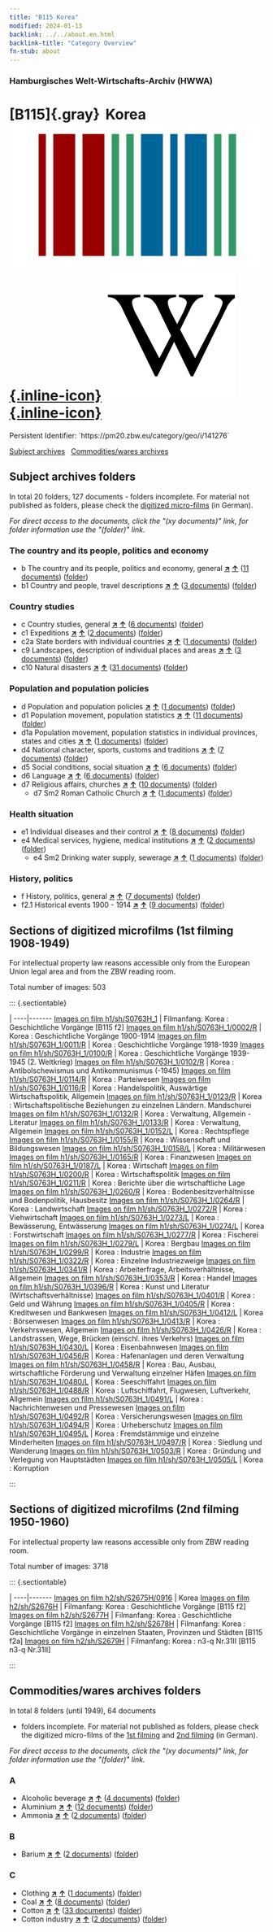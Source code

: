 ```yaml
---
title: "B115 Korea"
modified: 2024-01-13
backlink: ../../about.en.html
backlink-title: "Category Overview"
fn-stub: about
---
```


### Hamburgisches Welt-Wirtschafts-Archiv (HWWA)

# [B115]{.gray}&#8201; Korea &#160; [![Wikidata](/images/Wikidata-logo.svg "Wikidata"){.inline-icon}](http://www.wikidata.org/entity/Q18097) [![Wikipedia](/images/Wikipedia-W.svg "Wikipedia"){.inline-icon}](https://en.wikipedia.org/wiki/Korea)

<div class="hint">Persistent Identifier: `https://pm20.zbw.eu/category/geo/i/141276`</div>





[Subject archives](#subject-archives-folders) &#160; [Commodities/wares archives](#commoditieswares-archives-folders)




## Subject archives folders










In total 20 folders, 127 documents - folders incomplete.
For material not published as folders, please check the [digitized micro-films](/film/h1_sh.de.html) (in German).

_For direct access to the documents, click the "(xy documents)" link, for folder information use the "(folder)" link._



### The country and its people, politics and economy

- b The country and its people, politics and economy, general [**&nearr;**](../../../subject/i/144196/about.en.html "The country and its people, politics and economy, general (all over the world)") [**&uarr;**](../../../subject/about.en.html#b "Subject category system") (<a href="https://pm20.zbw.eu/iiifview/folder/sh/141276,144196" title="about: Korea : The country and its people, politics and economy, general" target="_blank">11 documents</a>) ([folder](../../../../folder/sh/1412xx/141276/1441xx/144196/about.en.html))
- b1 Country and people, travel descriptions [**&nearr;**](../../../subject/i/144197/about.en.html "Country and people, travel descriptions (all over the world)") [**&uarr;**](../../../subject/about.en.html#b1 "Subject category system") (<a href="https://pm20.zbw.eu/iiifview/folder/sh/141276,144197" title="about: Korea : Country and people, travel descriptions" target="_blank">3 documents</a>) ([folder](../../../../folder/sh/1412xx/141276/1441xx/144197/about.en.html))

### Country studies

- c Country studies, general [**&nearr;**](../../../subject/i/144199/about.en.html "Country studies, general (all over the world)") [**&uarr;**](../../../subject/about.en.html#c "Subject category system") (<a href="https://pm20.zbw.eu/iiifview/folder/sh/141276,144199" title="about: Korea : Country studies, general" target="_blank">6 documents</a>) ([folder](../../../../folder/sh/1412xx/141276/1441xx/144199/about.en.html))
- c1 Expeditions [**&nearr;**](../../../subject/i/144200/about.en.html "Expeditions (all over the world)") [**&uarr;**](../../../subject/about.en.html#c1 "Subject category system") (<a href="https://pm20.zbw.eu/iiifview/folder/sh/141276,144200" title="about: Korea : Expeditions" target="_blank">2 documents</a>) ([folder](../../../../folder/sh/1412xx/141276/1442xx/144200/about.en.html))
- c2a State borders with individual countries [**&nearr;**](../../../subject/i/144203/about.en.html "State borders with individual countries (all over the world)") [**&uarr;**](../../../subject/about.en.html#c2a "Subject category system") (<a href="https://pm20.zbw.eu/iiifview/folder/sh/141276,144203" title="about: Korea : State borders with individual countries" target="_blank">1 documents</a>) ([folder](../../../../folder/sh/1412xx/141276/1442xx/144203/about.en.html))
- c9 Landscapes, description of individual places and areas [**&nearr;**](../../../subject/i/144214/about.en.html "Landscapes, description of individual places and areas (all over the world)") [**&uarr;**](../../../subject/about.en.html#c9 "Subject category system") (<a href="https://pm20.zbw.eu/iiifview/folder/sh/141276,144214" title="about: Korea : Landscapes, description of individual places and areas" target="_blank">3 documents</a>) ([folder](../../../../folder/sh/1412xx/141276/1442xx/144214/about.en.html))
- c10 Natural disasters [**&nearr;**](../../../subject/i/144215/about.en.html "Natural disasters (all over the world)") [**&uarr;**](../../../subject/about.en.html#c10 "Subject category system") (<a href="https://pm20.zbw.eu/iiifview/folder/sh/141276,144215" title="about: Korea : Natural disasters" target="_blank">31 documents</a>) ([folder](../../../../folder/sh/1412xx/141276/1442xx/144215/about.en.html))

### Population and population policies

- d Population and population policies [**&nearr;**](../../../subject/i/144221/about.en.html "Population and population policies (all over the world)") [**&uarr;**](../../../subject/about.en.html#d "Subject category system") (<a href="https://pm20.zbw.eu/iiifview/folder/sh/141276,144221" title="about: Korea : Population and population policies" target="_blank">1 documents</a>) ([folder](../../../../folder/sh/1412xx/141276/1442xx/144221/about.en.html))
- d1 Population movement, population statistics [**&nearr;**](../../../subject/i/144222/about.en.html "Population movement, population statistics (all over the world)") [**&uarr;**](../../../subject/about.en.html#d1 "Subject category system") (<a href="https://pm20.zbw.eu/iiifview/folder/sh/141276,144222" title="about: Korea : Population movement, population statistics" target="_blank">11 documents</a>) ([folder](../../../../folder/sh/1412xx/141276/1442xx/144222/about.en.html))
- d1a Population movement, population statistics in individual provinces, states and cities [**&nearr;**](../../../subject/i/144225/about.en.html "Population movement, population statistics in individual provinces, states and cities (all over the world)") [**&uarr;**](../../../subject/about.en.html#d1a "Subject category system") (<a href="https://pm20.zbw.eu/iiifview/folder/sh/141276,144225" title="about: Korea : Population movement, population statistics in individual provinces, states and cities" target="_blank">1 documents</a>) ([folder](../../../../folder/sh/1412xx/141276/1442xx/144225/about.en.html))
- d4 National character, sports, customs and traditions [**&nearr;**](../../../subject/i/144228/about.en.html "National character, sports, customs and traditions (all over the world)") [**&uarr;**](../../../subject/about.en.html#d4 "Subject category system") (<a href="https://pm20.zbw.eu/iiifview/folder/sh/141276,144228" title="about: Korea : National character, sports, customs and traditions" target="_blank">7 documents</a>) ([folder](../../../../folder/sh/1412xx/141276/1442xx/144228/about.en.html))
- d5 Social conditions, social situation [**&nearr;**](../../../subject/i/144233/about.en.html "Social conditions, social situation (all over the world)") [**&uarr;**](../../../subject/about.en.html#d5 "Subject category system") (<a href="https://pm20.zbw.eu/iiifview/folder/sh/141276,144233" title="about: Korea : Social conditions, social situation" target="_blank">6 documents</a>) ([folder](../../../../folder/sh/1412xx/141276/1442xx/144233/about.en.html))
- d6 Language [**&nearr;**](../../../subject/i/144239/about.en.html "Language (all over the world)") [**&uarr;**](../../../subject/about.en.html#d6 "Subject category system") (<a href="https://pm20.zbw.eu/iiifview/folder/sh/141276,144239" title="about: Korea : Language" target="_blank">6 documents</a>) ([folder](../../../../folder/sh/1412xx/141276/1442xx/144239/about.en.html))
- d7 Religious affairs, churches [**&nearr;**](../../../subject/i/144241/about.en.html "Religious affairs, churches (all over the world)") [**&uarr;**](../../../subject/about.en.html#d7 "Subject category system") (<a href="https://pm20.zbw.eu/iiifview/folder/sh/141276,144241" title="about: Korea : Religious affairs, churches" target="_blank">10 documents</a>) ([folder](../../../../folder/sh/1412xx/141276/1442xx/144241/about.en.html))
  - d7 Sm2 Roman Catholic Church [**&nearr;**](../../../subject/i/144243/about.en.html "Roman Catholic Church (all over the world)") [**&uarr;**](../../../subject/about.en.html#d7_Sm2 "Subject category system") (<a href="https://pm20.zbw.eu/iiifview/folder/sh/141276,144243" title="about: Korea : Roman Catholic Church" target="_blank">1 documents</a>) ([folder](../../../../folder/sh/1412xx/141276/1442xx/144243/about.en.html))

### Health situation

- e1 Individual diseases and their control [**&nearr;**](../../../subject/i/144265/about.en.html "Individual diseases and their control (all over the world)") [**&uarr;**](../../../subject/about.en.html#e1 "Subject category system") (<a href="https://pm20.zbw.eu/iiifview/folder/sh/141276,144265" title="about: Korea : Individual diseases and their control" target="_blank">8 documents</a>) ([folder](../../../../folder/sh/1412xx/141276/1442xx/144265/about.en.html))
- e4 Medical services, hygiene, medical institutions [**&nearr;**](../../../subject/i/144266/about.en.html "Medical services, hygiene, medical institutions (all over the world)") [**&uarr;**](../../../subject/about.en.html#e4 "Subject category system") (<a href="https://pm20.zbw.eu/iiifview/folder/sh/141276,144266" title="about: Korea : Medical services, hygiene, medical institutions" target="_blank">2 documents</a>) ([folder](../../../../folder/sh/1412xx/141276/1442xx/144266/about.en.html))
  - e4 Sm2 Drinking water supply, sewerage [**&nearr;**](../../../subject/i/163695/about.en.html "Drinking water supply, sewerage (all over the world)") [**&uarr;**](../../../subject/about.en.html#e4_Sm2 "Subject category system") (<a href="https://pm20.zbw.eu/iiifview/folder/sh/141276,163695" title="about: Korea : Drinking water supply, sewerage" target="_blank">1 documents</a>) ([folder](../../../../folder/sh/1412xx/141276/1636xx/163695/about.en.html))

### History, politics

- f History, politics, general [**&nearr;**](../../../subject/i/144282/about.en.html "History, politics, general (all over the world)") [**&uarr;**](../../../subject/about.en.html#f "Subject category system") (<a href="https://pm20.zbw.eu/iiifview/folder/sh/141276,144282" title="about: Korea : History, politics, general" target="_blank">7 documents</a>) ([folder](../../../../folder/sh/1412xx/141276/1442xx/144282/about.en.html))
- f2.1 Historical events 1900 - 1914 [**&nearr;**](../../../subject/i/181392/about.en.html "Historical events 1900 - 1914 (all over the world)") [**&uarr;**](../../../subject/about.en.html#f2.1 "Subject category system") (<a href="https://pm20.zbw.eu/iiifview/folder/sh/141276,181392" title="about: Korea : Historical events 1900 - 1914" target="_blank">9 documents</a>) ([folder](../../../../folder/sh/1412xx/141276/1813xx/181392/about.en.html))



<a id="filmsections" />

## Sections of digitized microfilms (1st filming 1908-1949)

<p>For intellectual property law reasons accessible only from the European Union legal area and from the ZBW reading room.</p>



<p>Total number of images: 503</p>




::: {.sectiontable}

 | 
----|-------
<a class="btn" href="https://pm20.zbw.eu/film/h1/sh/S0763H_1" rel="nofollow">Images on film h1/sh/S0763H_1</a> | Filmanfang: Korea : Geschichtliche Vorgänge [B115 f2]
<a class="btn" href="https://pm20.zbw.eu/film/h1/sh/S0763H_1/0002/R" rel="nofollow">Images on film h1/sh/S0763H_1/0002/R</a> | Korea : Geschichtliche Vorgänge 1900-1914
<a class="btn" href="https://pm20.zbw.eu/film/h1/sh/S0763H_1/0011/R" rel="nofollow">Images on film h1/sh/S0763H_1/0011/R</a> | Korea : Geschichtliche Vorgänge 1918-1939
<a class="btn" href="https://pm20.zbw.eu/film/h1/sh/S0763H_1/0100/R" rel="nofollow">Images on film h1/sh/S0763H_1/0100/R</a> | Korea : Geschichtliche Vorgänge 1939-1945 (2. Weltkrieg)
<a class="btn" href="https://pm20.zbw.eu/film/h1/sh/S0763H_1/0102/R" rel="nofollow">Images on film h1/sh/S0763H_1/0102/R</a> | Korea : Antibolschewismus und Antikommunismus (-1945)
<a class="btn" href="https://pm20.zbw.eu/film/h1/sh/S0763H_1/0114/R" rel="nofollow">Images on film h1/sh/S0763H_1/0114/R</a> | Korea : Parteiwesen
<a class="btn" href="https://pm20.zbw.eu/film/h1/sh/S0763H_1/0116/R" rel="nofollow">Images on film h1/sh/S0763H_1/0116/R</a> | Korea : Handelspolitik, Auswärtige Wirtschaftspolitik, Allgemein
<a class="btn" href="https://pm20.zbw.eu/film/h1/sh/S0763H_1/0123/R" rel="nofollow">Images on film h1/sh/S0763H_1/0123/R</a> | Korea : Wirtschaftspolitische Beziehungen zu einzelnen Ländern. Mandschurei
<a class="btn" href="https://pm20.zbw.eu/film/h1/sh/S0763H_1/0132/R" rel="nofollow">Images on film h1/sh/S0763H_1/0132/R</a> | Korea : Verwaltung, Allgemein - Literatur
<a class="btn" href="https://pm20.zbw.eu/film/h1/sh/S0763H_1/0133/R" rel="nofollow">Images on film h1/sh/S0763H_1/0133/R</a> | Korea : Verwaltung, Allgemein
<a class="btn" href="https://pm20.zbw.eu/film/h1/sh/S0763H_1/0152/L" rel="nofollow">Images on film h1/sh/S0763H_1/0152/L</a> | Korea : Rechtspflege
<a class="btn" href="https://pm20.zbw.eu/film/h1/sh/S0763H_1/0155/R" rel="nofollow">Images on film h1/sh/S0763H_1/0155/R</a> | Korea : Wissenschaft und Bildungswesen
<a class="btn" href="https://pm20.zbw.eu/film/h1/sh/S0763H_1/0158/L" rel="nofollow">Images on film h1/sh/S0763H_1/0158/L</a> | Korea : Militärwesen
<a class="btn" href="https://pm20.zbw.eu/film/h1/sh/S0763H_1/0165/R" rel="nofollow">Images on film h1/sh/S0763H_1/0165/R</a> | Korea : Finanzwesen
<a class="btn" href="https://pm20.zbw.eu/film/h1/sh/S0763H_1/0187/L" rel="nofollow">Images on film h1/sh/S0763H_1/0187/L</a> | Korea : Wirtschaft
<a class="btn" href="https://pm20.zbw.eu/film/h1/sh/S0763H_1/0200/R" rel="nofollow">Images on film h1/sh/S0763H_1/0200/R</a> | Korea : Wirtschaftspolitik
<a class="btn" href="https://pm20.zbw.eu/film/h1/sh/S0763H_1/0211/R" rel="nofollow">Images on film h1/sh/S0763H_1/0211/R</a> | Korea : Berichte über die wirtschaftliche Lage
<a class="btn" href="https://pm20.zbw.eu/film/h1/sh/S0763H_1/0260/R" rel="nofollow">Images on film h1/sh/S0763H_1/0260/R</a> | Korea : Bodenbesitzverhältnisse und Bodenpolitik, Hausbesitz
<a class="btn" href="https://pm20.zbw.eu/film/h1/sh/S0763H_1/0264/R" rel="nofollow">Images on film h1/sh/S0763H_1/0264/R</a> | Korea : Landwirtschaft
<a class="btn" href="https://pm20.zbw.eu/film/h1/sh/S0763H_1/0272/R" rel="nofollow">Images on film h1/sh/S0763H_1/0272/R</a> | Korea : Viehwirtschaft
<a class="btn" href="https://pm20.zbw.eu/film/h1/sh/S0763H_1/0273/L" rel="nofollow">Images on film h1/sh/S0763H_1/0273/L</a> | Korea : Bewässerung, Entwässerung
<a class="btn" href="https://pm20.zbw.eu/film/h1/sh/S0763H_1/0274/L" rel="nofollow">Images on film h1/sh/S0763H_1/0274/L</a> | Korea : Forstwirtschaft
<a class="btn" href="https://pm20.zbw.eu/film/h1/sh/S0763H_1/0277/R" rel="nofollow">Images on film h1/sh/S0763H_1/0277/R</a> | Korea : Fischerei
<a class="btn" href="https://pm20.zbw.eu/film/h1/sh/S0763H_1/0279/L" rel="nofollow">Images on film h1/sh/S0763H_1/0279/L</a> | Korea : Bergbau
<a class="btn" href="https://pm20.zbw.eu/film/h1/sh/S0763H_1/0299/R" rel="nofollow">Images on film h1/sh/S0763H_1/0299/R</a> | Korea : Industrie
<a class="btn" href="https://pm20.zbw.eu/film/h1/sh/S0763H_1/0322/R" rel="nofollow">Images on film h1/sh/S0763H_1/0322/R</a> | Korea : Einzelne Industriezweige
<a class="btn" href="https://pm20.zbw.eu/film/h1/sh/S0763H_1/0341/R" rel="nofollow">Images on film h1/sh/S0763H_1/0341/R</a> | Korea : Arbeiterfrage, Arbeitsverhältnisse, Allgemein
<a class="btn" href="https://pm20.zbw.eu/film/h1/sh/S0763H_1/0353/R" rel="nofollow">Images on film h1/sh/S0763H_1/0353/R</a> | Korea : Handel
<a class="btn" href="https://pm20.zbw.eu/film/h1/sh/S0763H_1/0396/R" rel="nofollow">Images on film h1/sh/S0763H_1/0396/R</a> | Korea : Kunst und Literatur (Wirtschaftsverhältnisse)
<a class="btn" href="https://pm20.zbw.eu/film/h1/sh/S0763H_1/0401/R" rel="nofollow">Images on film h1/sh/S0763H_1/0401/R</a> | Korea : Geld und Währung
<a class="btn" href="https://pm20.zbw.eu/film/h1/sh/S0763H_1/0405/R" rel="nofollow">Images on film h1/sh/S0763H_1/0405/R</a> | Korea : Kreditwesen und Bankwesen
<a class="btn" href="https://pm20.zbw.eu/film/h1/sh/S0763H_1/0412/L" rel="nofollow">Images on film h1/sh/S0763H_1/0412/L</a> | Korea : Börsenwesen
<a class="btn" href="https://pm20.zbw.eu/film/h1/sh/S0763H_1/0413/R" rel="nofollow">Images on film h1/sh/S0763H_1/0413/R</a> | Korea : Verkehrswesen, Allgemein
<a class="btn" href="https://pm20.zbw.eu/film/h1/sh/S0763H_1/0426/R" rel="nofollow">Images on film h1/sh/S0763H_1/0426/R</a> | Korea : Landstrassen, Wege, Brücken (einschl. ihres Verkehrs)
<a class="btn" href="https://pm20.zbw.eu/film/h1/sh/S0763H_1/0430/L" rel="nofollow">Images on film h1/sh/S0763H_1/0430/L</a> | Korea : Eisenbahnwesen
<a class="btn" href="https://pm20.zbw.eu/film/h1/sh/S0763H_1/0456/R" rel="nofollow">Images on film h1/sh/S0763H_1/0456/R</a> | Korea : Hafenanlagen und deren Verwaltung
<a class="btn" href="https://pm20.zbw.eu/film/h1/sh/S0763H_1/0458/R" rel="nofollow">Images on film h1/sh/S0763H_1/0458/R</a> | Korea : Bau, Ausbau, wirtschaftliche Förderung und Verwaltung einzelner Häfen
<a class="btn" href="https://pm20.zbw.eu/film/h1/sh/S0763H_1/0480/L" rel="nofollow">Images on film h1/sh/S0763H_1/0480/L</a> | Korea : Seeschiffahrt
<a class="btn" href="https://pm20.zbw.eu/film/h1/sh/S0763H_1/0488/R" rel="nofollow">Images on film h1/sh/S0763H_1/0488/R</a> | Korea : Luftschiffahrt, Flugwesen, Luftverkehr, Allgemein
<a class="btn" href="https://pm20.zbw.eu/film/h1/sh/S0763H_1/0491/L" rel="nofollow">Images on film h1/sh/S0763H_1/0491/L</a> | Korea : Nachrichtenwesen und Pressewesen
<a class="btn" href="https://pm20.zbw.eu/film/h1/sh/S0763H_1/0492/R" rel="nofollow">Images on film h1/sh/S0763H_1/0492/R</a> | Korea : Versicherungswesen
<a class="btn" href="https://pm20.zbw.eu/film/h1/sh/S0763H_1/0494/R" rel="nofollow">Images on film h1/sh/S0763H_1/0494/R</a> | Korea : Urheberschutz
<a class="btn" href="https://pm20.zbw.eu/film/h1/sh/S0763H_1/0495/L" rel="nofollow">Images on film h1/sh/S0763H_1/0495/L</a> | Korea : Fremdstämmige und einzelne Minderheiten
<a class="btn" href="https://pm20.zbw.eu/film/h1/sh/S0763H_1/0497/R" rel="nofollow">Images on film h1/sh/S0763H_1/0497/R</a> | Korea : Siedlung und Wanderung
<a class="btn" href="https://pm20.zbw.eu/film/h1/sh/S0763H_1/0503/R" rel="nofollow">Images on film h1/sh/S0763H_1/0503/R</a> | Korea : Gründung und Verlegung von Hauptstädten
<a class="btn" href="https://pm20.zbw.eu/film/h1/sh/S0763H_1/0505/L" rel="nofollow">Images on film h1/sh/S0763H_1/0505/L</a> | Korea : Korruption


:::




## Sections of digitized microfilms (2nd filming 1950-1960)

<p>For intellectual property law reasons accessible only from ZBW reading room.</p>



<p>Total number of images: 3718</p>




::: {.sectiontable}

 | 
----|-------
<a class="btn" href="https://pm20.zbw.eu/film/h2/sh/S2675H/0916" rel="nofollow">Images on film h2/sh/S2675H/0916</a> | Korea
<a class="btn" href="https://pm20.zbw.eu/film/h2/sh/S2676H" rel="nofollow">Images on film h2/sh/S2676H</a> | Filmanfang: Korea : Geschichtliche Vorgänge [B115 f2]
<a class="btn" href="https://pm20.zbw.eu/film/h2/sh/S2677H" rel="nofollow">Images on film h2/sh/S2677H</a> | Filmanfang: Korea : Geschichtliche Vorgänge [B115 f2]
<a class="btn" href="https://pm20.zbw.eu/film/h2/sh/S2678H" rel="nofollow">Images on film h2/sh/S2678H</a> | Filmanfang: Korea : Geschichtliche Vorgänge in einzelnen Staaten, Provinzen und Städten [B115 f2a]
<a class="btn" href="https://pm20.zbw.eu/film/h2/sh/S2679H" rel="nofollow">Images on film h2/sh/S2679H</a> | Filmanfang: Korea : n3-q Nr.31II [B115 n3-q Nr.31II]


:::














## Commodities/wares archives folders











In total 8 folders (until 1949), 64 documents
- folders incomplete.  For material not published as folders, please check the
digitized micro-films of the [1st filming](/film/h1_wa.de.html) and [2nd
filming](/film/h2_wa.de.html) (in German).

_For direct access to the documents, click the "(xy documents)" link, for folder information use the "(folder)" link._



### A

- Alcoholic beverage [**&nearr;**](../../../ware/i/141966/about.en.html "Alcoholic beverage (xXX all over the world)") [**&uarr;**](../../../ware/about.en.html#PID20.02-Sp "Ware category system") (<a href="https://pm20.zbw.eu/iiifview/folder/wa/141966,141276" title="about: Alcoholic beverage : Korea" target="_blank">4 documents</a>) ([folder](../../../../folder/wa/1419xx/141966/1412xx/141276/about.en.html))
- Aluminium [**&nearr;**](../../../ware/i/141969/about.en.html "Aluminium (xXX all over the world)") [**&uarr;**](../../../ware/about.en.html#PID07.01-Lm01 "Ware category system") (<a href="https://pm20.zbw.eu/iiifview/folder/wa/141969,141276" title="about: Aluminium : Korea" target="_blank">12 documents</a>) ([folder](../../../../folder/wa/1419xx/141969/1412xx/141276/about.en.html))
- Ammonia [**&nearr;**](../../../ware/i/165930/about.en.html "Ammonia (xXX all over the world)") [**&uarr;**](../../../ware/about.en.html#PID13-Du01 "Ware category system") (<a href="https://pm20.zbw.eu/iiifview/folder/wa/165930,141276" title="about: Ammonia : Korea" target="_blank">2 documents</a>) ([folder](../../../../folder/wa/1659xx/165930/1412xx/141276/about.en.html))

### B

- Barium [**&nearr;**](../../../ware/i/142042/about.en.html "Barium (xXX all over the world)") [**&uarr;**](../../../ware/about.en.html#PID07.01-Lm02 "Ware category system") (<a href="https://pm20.zbw.eu/iiifview/folder/wa/142042,141276" title="about: Barium : Korea" target="_blank">2 documents</a>) ([folder](../../../../folder/wa/1420xx/142042/1412xx/141276/about.en.html))

### C

- Clothing [**&nearr;**](../../../ware/i/142106/about.en.html "Clothing (xXX all over the world)") [**&uarr;**](../../../ware/about.en.html#PID19-Bk "Ware category system") (<a href="https://pm20.zbw.eu/iiifview/folder/wa/142106,141276" title="about: Clothing : Korea" target="_blank">1 documents</a>) ([folder](../../../../folder/wa/1421xx/142106/1412xx/141276/about.en.html))
- Coal [**&nearr;**](../../../ware/i/143120/about.en.html "Coal (xXX all over the world)") [**&uarr;**](../../../ware/about.en.html#PRB02.01 "Ware category system") (<a href="https://pm20.zbw.eu/iiifview/folder/wa/143120,141276" title="about: Coal : Korea" target="_blank">8 documents</a>) ([folder](../../../../folder/wa/1431xx/143120/1412xx/141276/about.en.html))
- Cotton [**&nearr;**](../../../ware/i/142089/about.en.html "Cotton (xXX all over the world)") [**&uarr;**](../../../ware/about.en.html#PLW04-Bw "Ware category system") (<a href="https://pm20.zbw.eu/iiifview/folder/wa/142089,141276" title="about: Cotton : Korea" target="_blank">33 documents</a>) ([folder](../../../../folder/wa/1420xx/142089/1412xx/141276/about.en.html))
- Cotton industry [**&nearr;**](../../../ware/i/142091/about.en.html "Cotton industry (xXX all over the world)") [**&uarr;**](../../../ware/about.en.html#PID19-Bw01 "Ware category system") (<a href="https://pm20.zbw.eu/iiifview/folder/wa/142091,141276" title="about: Cotton industry : Korea" target="_blank">2 documents</a>) ([folder](../../../../folder/wa/1420xx/142091/1412xx/141276/about.en.html))




